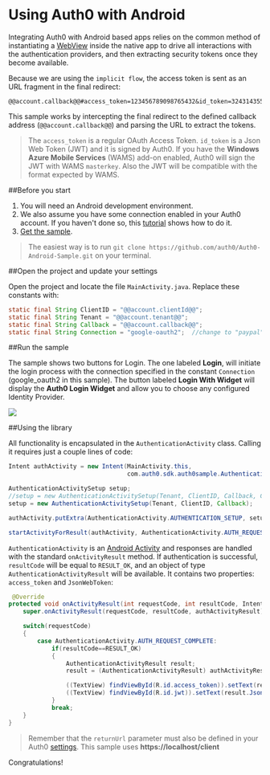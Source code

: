 # Using Auth0 with Android

Integrating Auth0 with Android based apps relies on the common method of instantiating a [WebView]() inside the native app to drive all interactions with the authentication providers, and then extracting security tokens once they become available. 

Because we are using the `implicit flow`, the access token is sent as an URL fragment in the final redirect:

	@@account.callback@@#access_token=123456789098765432&id_token=324314355465564534314...

This sample works by intercepting the final redirect to the defined callback address (`@@account.callback@@`) and parsing the URL to extract the tokens.

> The `access_token` is a regular OAuth Access Token. `id_token` is a Json Web Token (JWT) and it is signed by Auth0. If you have the __Windows Azure Mobile Services__ (WAMS) add-on enabled, Auth0 will sign the JWT with WAMS `masterkey`. Also the JWT will be compatible with the format expected by WAMS.

##Before you start

1. You will need an Android development environment.
2. We also assume you have some connection enabled in your Auth0 account. If you haven't done so, this [tutorial](enable-simple-connection) shows how to do it.
3. [Get the sample](https://github.com/auth0/Auth0-Android-Sample).

> The easiest way is to run `git clone https://github.com/auth0/Auth0-Android-Sample.git` on your terminal.

##Open the project and update your settings

Open the project and locate the file `MainActivity.java`. Replace these constants with:

```java
static final String ClientID = "@@account.clientId@@";
static final String Tenant = "@@account.tenant@@";
static final String Callback = "@@account.callback@@";
static final String Connection = "google-oauth2";  //change to "paypal", "linkedin", etc
```
##Run the sample

The sample shows two buttons for Login. The one labeled __Login__, will initiate the login process with the connection specified in the constant `Connection` (google_oauth2 in this sample). The button labeled __Login With Widget__ will display the __Auth0 Login Widget__ and allow you to choose any configured Identity Provider.

![](img/android-tutorial.png)

##Using the library

All functionality is encapsulated in the `AuthenticationActivity` class. Calling it requires just a couple lines of code:

```java
Intent authActivity = new Intent(MainActivity.this,
                                 com.auth0.sdk.auth0sample.AuthenticationActivity.class);

AuthenticationActivitySetup setup;
//setup = new AuthenticationActivitySetup(Tenant, ClientID, Callback, Connection);
setup = new AuthenticationActivitySetup(Tenant, ClientID, Callback);

authActivity.putExtra(AuthenticationActivity.AUTHENTICATION_SETUP, setup);

startActivityForResult(authActivity, AuthenticationActivity.AUTH_REQUEST_COMPLETE);
```

`AuthenticationActivity` is an [Android Activity]() and responses are handled with the standard `onActivityResult` method. If authentication is successful, `resultCode` will be equal to `RESULT_OK`, and an object of type `AuthenticationActivityResult` will be available. It contains two properties: `access_token` and `JsonWebToken`:

```java
 @Override
protected void onActivityResult(int requestCode, int resultCode, Intent authActivityResult) {
    super.onActivityResult(requestCode, resultCode, authActivityResult);

    switch(requestCode)
    {
        case AuthenticationActivity.AUTH_REQUEST_COMPLETE:
            if(resultCode==RESULT_OK)
            {
                AuthenticationActivityResult result;
                result = (AuthenticationActivityResult) authActivityResult.getSerializableExtra(AuthenticationActivity.AUTHENTICATION_RESULT);

                ((TextView) findViewById(R.id.access_token)).setText(result.accessToken);
                ((TextView) findViewById(R.id.jwt)).setText(result.JsonWebToken);
            }
            break;
    }
}
```

> Remember that the `returnUrl` parameter must also be defined in your Auth0 [settings](@@uiURL@@/#/settings). This sample uses __https://localhost/client__

Congratulations!

